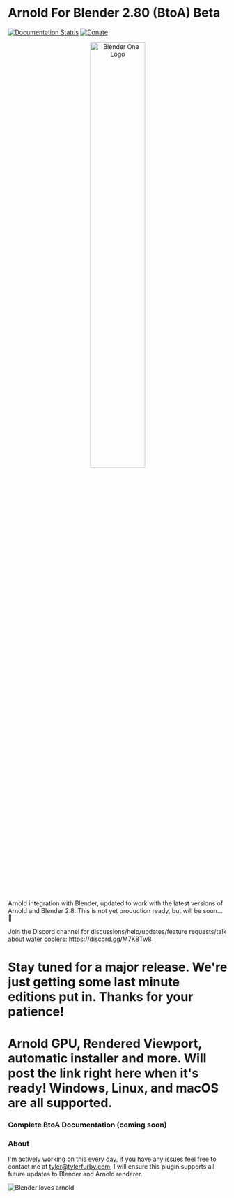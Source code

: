 # Arnold For Blender 2.80 (BtoA) Beta
[![Documentation Status](https://readthedocs.org/projects/the-forge-arnold-for-blender/badge/)](http://the-forge-arnold-for-blender.readthedocs-hosted.com/?badge=latest)
[![Donate](https://img.shields.io/badge/Donate-PayPal-green.svg)](https://www.paypal.com/cgi-bin/webscr?cmd=_s-xclick&hosted_button_id=5D8ZMMACFUX36)

<p align="center">
<img src="https://rawcdn.githack.com/tyler-furby/Arnold-For-Blender/b194477da00ea4ab76d0acf0722be2be51df0075/arnold%20logo.svg" alt="Blender One Logo" width="50%">
</p>

Arnold integration with Blender, updated to work with the latest versions of Arnold and Blender 2.8. This is not yet production ready, but will be soon... :balloon:

Join the Discord channel for discussions/help/updates/feature requests/talk about water coolers: https://discord.gg/M7K8Tw8

# Stay tuned for a major release. We're just getting some last minute editions put in. Thanks for your patience! 

# Arnold GPU, Rendered Viewport, automatic installer and more. Will post the link right here when it's ready! Windows, Linux, and macOS are all supported.

### Complete BtoA Documentation (coming soon)

### About
I'm actively working on this every day, if you have any issues feel free to contact me at tyler@tylerfurby.com,
I will ensure this plugin supports all future updates to Blender and Arnold renderer.

![Blender loves arnold](https://cdn.rawgit.com/tyler-furby/Furby-Studios-Website-Files/a449e03a/images/Untitled-1.png)
